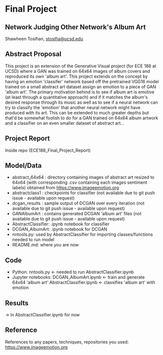 # Final Project
## Network Judging Other Network's Album Art

Shawheen Tosifian, stosifia@ucsd.edu

## Abstract Proposal

This project is an extension of the Generative Visual project (for ECE 188 at UCSD) where a GAN was trained on 64x64 images of album covers and reproduced its own 'album art'. This project extends on the concept by having an emotion 'classifer' network based off the pretrained VGG16 model trained on a small abstract art dataset assign an emotion to a piece of GAN 'album art'. The primary motivation behind is to see if album art is emotive (at least through a quantitative approach) and if it matches the album's desired response through its music as well as to see if a neural network can try to classify the 'emotion' that another neural network might have produced with its art. This can be extended to much greater depths but that'd be somewhat foolish to do for a GAN trained on 64x64 album artwork and a classifier on an even smaller dataset of abstract art...


## Project Report

Inside repo (ECE188_Final_Project_Report)

## Model/Data
- abstract_64x64 : directory containing images of abstract art resized to 64x64 (with corresponding .csv containing
                   each images sentiment labels) obtained from https://www.imageemotion.org
- abstractclass1 : checkpoints for classifier (not available due to git push issue - available upon request)
- dcgan_results : sample output of DCGAN over every iteration (not available due to git push issue - available upon request)
- GANAlbumArt : contains generated DCGAN 'album art' files (not available due to git push issue - available upon request)
- AbstractClassifier: .ipynb notebook for classifier
- DCGAN_AlbumArt: .ipynb notebook for DCGAN
- nntools.py: used by AbstractClassifier for importing classes/functions needed to run model
- README.md: where you are now

## Code
- Python: nntools.py <- needed to run AbstractClassifier.ipynb
- Jupyter notebooks: DCGAN_AlbumArt.ipynb <- train and generate 64x64 'album art'
                     AbstractClassifier.ipynb <- classifies 'album art' with emotion

## Results
-> In AbstractClassifier.ipynb for now


## Reference

References to any papers, techniques, repositories you used:
https://www.imageemotion.org
